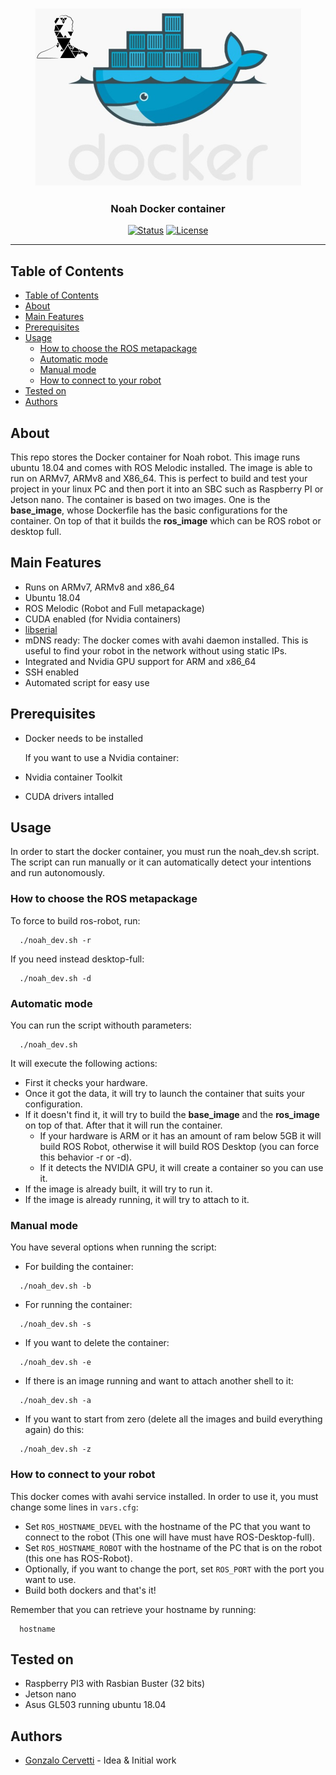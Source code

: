 <p align="center">
  <a href="" rel="noopener">
 <img width=427px height=285px src="doc/docker.png" alt="Project logo"></a>
</p>

<h3 align="center">Noah Docker container</h3>

<div align="center">

[![Status](https://img.shields.io/badge/status-active-success.svg)]()
[![License](https://img.shields.io/badge/license-GPL-blue.svg)](/LICENSE)

</div>

---

##  Table of Contents

- [Table of Contents](#table-of-contents)
- [About <a name = "about"></a>](#about)
- [Main Features <a name = "about"></a>](#main-features)
- [Prerequisites <a name="prerequisites"></a>](#prerequisites)
- [Usage <a name="usage"></a>](#usage)
  - [How to choose the ROS metapackage <a name="how-to-choose-the-ros-metapackage"></a>](#how-to-choose-the-ros-metapackage)
  - [Automatic mode <a name="automatic-mode"></a>](#automatic-mode)
  - [Manual mode <a name="manual_mode"></a>](#manual-mode)
  - [How to connect to your robot <a name="how_to_connect_to_your_robot"></a>](#how-to-connect-to-your-robot)
- [Tested on <a name="tested"></a>](#tested-on)
- [Authors <a name="authors"></a>](#authors)

## About <a name = "about"></a>

This repo stores the Docker container for Noah robot. This image runs ubuntu 18.04 and comes with ROS Melodic installed. The image is able to run on ARMv7, ARMv8 and X86_64. This is perfect to build and test your project in your linux PC and then port it into an SBC such as Raspberry PI or Jetson nano. The container is based on two images. One is the **base_image**, whose Dockerfile has the basic configurations for the container. On top of that it builds the **ros_image** which can be ROS robot or desktop full.

## Main Features <a name = "about"></a>

- Runs on ARMv7, ARMv8 and x86_64
- Ubuntu 18.04
- ROS Melodic (Robot and Full metapackage)
- CUDA enabled (for Nvidia containers)
- [libserial](https://github.com/crayzeewulf/libserial)
- mDNS ready: The docker comes with avahi daemon installed. This is useful to find your robot in the network without using static IPs.
- Integrated and Nvidia GPU support for ARM and x86_64
- SSH enabled
- Automated script for easy use

## Prerequisites <a name="prerequisites"></a>

- Docker needs to be installed
  
  If you want to use a Nvidia container:
- Nvidia container Toolkit
- CUDA drivers intalled

## Usage <a name="usage"></a>

In order to start the docker container, you must run the noah_dev.sh script. The script can run manually or it can automatically detect your intentions and run autonomously.  

### How to choose the ROS metapackage <a name="how-to-choose-the-ros-metapackage"></a>
 To force to build ros-robot, run: 
```
  ./noah_dev.sh -r
```

If you need instead desktop-full:
```
  ./noah_dev.sh -d
```
### Automatic mode <a name="automatic-mode"></a>
 You can run the script withouth parameters:

```
  ./noah_dev.sh
```
It will execute the following actions:
 - First it checks your hardware.
 - Once it got the data, it will try to launch the container that suits your configuration.
 - If it doesn't find it, it will try to build the **base_image** and the **ros_image** on top of that. After that it will run the container.
   - If your hardware is ARM or it has an amount of ram below 5GB it will build ROS Robot, otherwise it will build ROS Desktop (you can force this behavior -r or -d).
   - If it detects the NVIDIA GPU, it will create a container so you can use it.
 - If the image is already built, it will try to run it.
 - If the image is already running, it will try to attach to it.

### Manual mode <a name="manual_mode"></a>
 You have several options when running the script:

- For building the container:
```
  ./noah_dev.sh -b
```

- For running the container:
```
  ./noah_dev.sh -s
```

- If you want to delete the container:
```
  ./noah_dev.sh -e
```

- If there is an image running and want to attach another shell to it:
```
  ./noah_dev.sh -a
```

- If you want to start from zero (delete all the images and build everything again) do this:
```
  ./noah_dev.sh -z
```
### How to connect to your robot <a name="how_to_connect_to_your_robot"></a>
This docker comes with avahi service installed. In order to use it, you must change some lines in `vars.cfg`: 
- Set `ROS_HOSTNAME_DEVEL` with the hostname of the PC that you want to connect to the robot (This one will have must have ROS-Desktop-full).
- Set `ROS_HOSTNAME_ROBOT` with the hostname of the PC that is on the robot (this one has ROS-Robot).
- Optionally, if you want to change the port, set `ROS_PORT` with the port you want to use.
- Build both dockers and that's it!

Remember that you can retrieve your hostname by running:
```
  hostname
```


## Tested on <a name="tested"></a>

- Raspberry PI3 with Rasbian Buster (32 bits)
- Jetson nano
- Asus GL503 running ubuntu 18.04

## Authors <a name="authors"></a>

- [Gonzalo Cervetti](https://github.com/GonzaCerv) - Idea & Initial work


